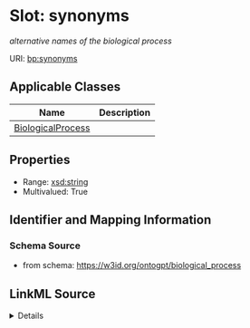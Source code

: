 # Slot: synonyms
_alternative names of the biological process_


URI: [bp:synonyms](http://w3id.org/ontogpt/biological-process-templatesynonyms)



<!-- no inheritance hierarchy -->




## Applicable Classes

| Name | Description |
| --- | --- |
[BiologicalProcess](BiologicalProcess.md) | 






## Properties

* Range: [xsd:string](xsd:string)
* Multivalued: True








## Identifier and Mapping Information







### Schema Source


* from schema: https://w3id.org/ontogpt/biological_process




## LinkML Source

<details>
```yaml
name: synonyms
description: alternative names of the biological process
from_schema: https://w3id.org/ontogpt/biological_process
rank: 1000
multivalued: true
alias: synonyms
owner: BiologicalProcess
domain_of:
- BiologicalProcess
range: string

```
</details>